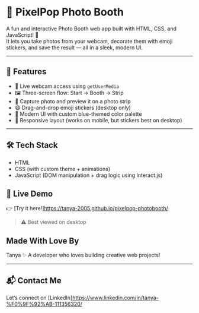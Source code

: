 # 📸 PixelPop Photo Booth

A fun and interactive Photo Booth web app built with HTML, CSS, and JavaScript! 🎉  
It lets you take photos from your webcam, decorate them with emoji stickers, and save the result — all in a sleek, modern UI.

---

## 🌟 Features

- 🎥 Live webcam access using `getUserMedia`
- 🖼️ Three-screen flow: Start → Booth → Strip
- 📸 Capture photo and preview it on a photo strip
- 😄 Drag-and-drop emoji stickers (desktop only)
- 🎨 Modern UI with custom blue-themed color palette
- 📱 Responsive layout (works on mobile, but stickers best on desktop)

---

## 🛠️ Tech Stack

- HTML  
- CSS (with custom theme + animations)  
- JavaScript (DOM manipulation + drag logic using Interact.js)

## 🚀 Live Demo

👉 [Try it here!]https://tanya-2005.github.io/pixelpop-photobooth/

> ⚠️ Best viewed on desktop

##  Made With Love By

Tanya
✨ A developer who loves building creative web projects!

---

## 📬 Contact Me 

Let’s connect on [LinkedIn]https://www.linkedin.com/in/tanya-%F0%9F%92%AB-111356320/
